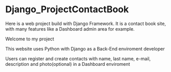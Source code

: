 # Django_ProjectContactBook
Here is a web project build with Django Framework. It is a contact book site, with many features like a Dashboard admin area for example.

<p>Welcome to my project</p>
<p>This website uses Python with Django as a Back-End enviroment developer</p>
<p>Users can register and create contacts with name, last name, e-mail, description and photo(optional) in a Dashboard enviroment</p>
